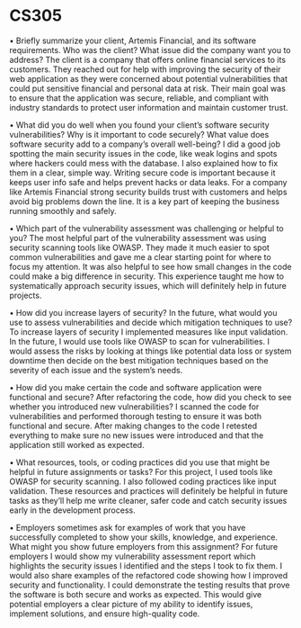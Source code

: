 # CS305

•	Briefly summarize your client, Artemis Financial, and its software requirements. Who was the client? What issue did the company want you to address?
The client is a company that offers online financial services to its customers. They reached out for help with improving the security of their web application as they were concerned about potential vulnerabilities that could put sensitive financial and personal data at risk. Their main goal was to ensure that the application was secure, reliable, and compliant with industry standards to protect user information and maintain customer trust.

•	What did you do well when you found your client’s software security vulnerabilities? Why is it important to code securely? What value does software security add to a company’s overall well-being?
I did a good job spotting the main security issues in the code, like weak logins and spots where hackers could mess with the database. I also explained how to fix them in a clear, simple way. Writing secure code is important because it keeps user info safe and helps prevent hacks or data leaks. For a company like Artemis Financial strong security builds trust with customers and helps avoid big problems down the line. It is a key part of keeping the business running smoothly and safely.

•	Which part of the vulnerability assessment was challenging or helpful to you?
The most helpful part of the vulnerability assessment was using security scanning tools like OWASP. They made it much easier to spot common vulnerabilities and gave me a clear starting point for where to focus my attention. It was also helpful to see how small changes in the code could make a big difference in security. This experience taught me how to systematically approach security issues, which will definitely help in future projects.

•	How did you increase layers of security? In the future, what would you use to assess vulnerabilities and decide which mitigation techniques to use?
To increase layers of security I implemented measures like input validation. In the future, I would use tools like OWASP to scan for vulnerabilities. I would assess the risks by looking at things like potential data loss or system downtime then decide on the best mitigation techniques based on the severity of each issue and the system’s needs.

•	How did you make certain the code and software application were functional and secure? After refactoring the code, how did you check to see whether you introduced new vulnerabilities?
I scanned the code for vulnerabilities and performed thorough testing to ensure it was both functional and secure. After making changes to the code I retested everything to make sure no new issues were introduced and that the application still worked as expected.

•	What resources, tools, or coding practices did you use that might be helpful in future assignments or tasks?
For this project, I used tools like OWASP for security scanning. I also followed coding practices like input validation. These resources and practices will definitely be helpful in future tasks as they’ll help me write cleaner, safer code and catch security issues early in the development process.

•	Employers sometimes ask for examples of work that you have successfully completed to show your skills, knowledge, and experience. What might you show future employers from this assignment?
For future employers I would show my vulnerability assessment report which highlights the security issues I identified and the steps I took to fix them. I would also share examples of the refactored code showing how I improved security and functionality. I could demonstrate the testing results that prove the software is both secure and works as expected. This would give potential employers a clear picture of my ability to identify issues, implement solutions, and ensure high-quality code.

